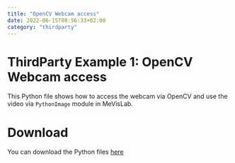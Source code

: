 ```yaml
---
title: "OpenCV Webcam access"
date: 2022-06-15T08:56:33+02:00
category: "thirdparty"
---
```


# ThirdParty Example 1: OpenCV Webcam access
This Python file shows how to access the webcam via OpenCV and use the video via `PythonImage` module in MeVisLab.

# Download
You can download the Python files [here](/examples/thirdparty/example1/OpenCVExample.zip)
